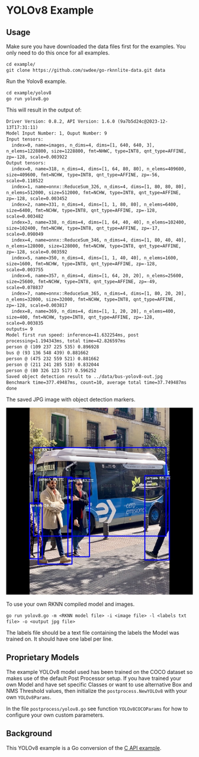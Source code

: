 # YOLOv8 Example


## Usage

Make sure you have downloaded the data files first for the examples.
You only need to do this once for all examples.

```
cd example/
git clone https://github.com/swdee/go-rknnlite-data.git data
```

Run the Yolov8 example.
```
cd example/yolov8
go run yolov8.go
```

This will result in the output of:
```
Driver Version: 0.8.2, API Version: 1.6.0 (9a7b5d24c@2023-12-13T17:31:11)
Model Input Number: 1, Ouput Number: 9
Input tensors:
  index=0, name=images, n_dims=4, dims=[1, 640, 640, 3], n_elems=1228800, size=1228800, fmt=NHWC, type=INT8, qnt_type=AFFINE, zp=-128, scale=0.003922
Output tensors:
  index=0, name=318, n_dims=4, dims=[1, 64, 80, 80], n_elems=409600, size=409600, fmt=NCHW, type=INT8, qnt_type=AFFINE, zp=-56, scale=0.110522
  index=1, name=onnx::ReduceSum_326, n_dims=4, dims=[1, 80, 80, 80], n_elems=512000, size=512000, fmt=NCHW, type=INT8, qnt_type=AFFINE, zp=-128, scale=0.003452
  index=2, name=331, n_dims=4, dims=[1, 1, 80, 80], n_elems=6400, size=6400, fmt=NCHW, type=INT8, qnt_type=AFFINE, zp=-128, scale=0.003482
  index=3, name=338, n_dims=4, dims=[1, 64, 40, 40], n_elems=102400, size=102400, fmt=NCHW, type=INT8, qnt_type=AFFINE, zp=-17, scale=0.098049
  index=4, name=onnx::ReduceSum_346, n_dims=4, dims=[1, 80, 40, 40], n_elems=128000, size=128000, fmt=NCHW, type=INT8, qnt_type=AFFINE, zp=-128, scale=0.003592
  index=5, name=350, n_dims=4, dims=[1, 1, 40, 40], n_elems=1600, size=1600, fmt=NCHW, type=INT8, qnt_type=AFFINE, zp=-128, scale=0.003755
  index=6, name=357, n_dims=4, dims=[1, 64, 20, 20], n_elems=25600, size=25600, fmt=NCHW, type=INT8, qnt_type=AFFINE, zp=-49, scale=0.078837
  index=7, name=onnx::ReduceSum_365, n_dims=4, dims=[1, 80, 20, 20], n_elems=32000, size=32000, fmt=NCHW, type=INT8, qnt_type=AFFINE, zp=-128, scale=0.003817
  index=8, name=369, n_dims=4, dims=[1, 1, 20, 20], n_elems=400, size=400, fmt=NCHW, type=INT8, qnt_type=AFFINE, zp=-128, scale=0.003835
outputs= 9
Model first run speed: inference=41.632254ms, post processing=1.194343ms, total time=42.826597ms
person @ (109 237 225 535) 0.896928
bus @ (93 136 548 439) 0.881662
person @ (475 232 559 521) 0.881662
person @ (211 241 285 510) 0.832044
person @ (80 326 123 517) 0.596252
Saved object detection result to ../data/bus-yolov8-out.jpg
Benchmark time=377.49487ms, count=10, average total time=37.749487ms
done
```

The saved JPG image with object detection markers.

![bus-out.jpg](bus-out.jpg)


To use your own RKNN compiled model and images.
```
go run yolov8.go -m <RKNN model file> -i <image file> -l <labels txt file> -o <output jpg file>
```

The labels file should be a text file containing the labels the Model was trained on.
It should have one label per line.



## Proprietary Models

The example YOLOv8 model used has been trained on the COCO dataset so makes use
of the default Post Processor setup.  If you have trained your own Model and have
set specific Classes or want to use alternative
Box and NMS Threshold values, then initialize the `postprocess.NewYOLOv8`
with your own `YOLOv8Params`.

In the file `postprocess/yolov8.go` see function `YOLOv8COCOParams` for how to
configure your own custom parameters.


## Background

This YOLOv8 example is a Go conversion of the [C API example](https://github.com/airockchip/rknn_model_zoo/blob/main/examples/yolov8/cpp/main.cc).

